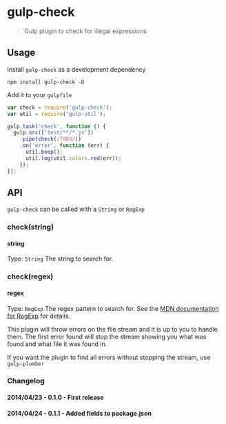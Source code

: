 # gulp-check
> Gulp plugin to check for illegal expressions

## Usage

Install `gulp-check` as a development dependency
```shell
npm install gulp-check -D
```

Add it to your `gulpfile`
```javascript
var check = require('gulp-check');
var util = require('gulp-util');

gulp.task('check', function () {
  gulp.src(['test/**/*.js'])
    .pipe(check(/TODO/))
    .on('error', function (err) {
      util.beep();
      util.log(util.colors.red(err));
    });
});
```

## API
`gulp-check` can be called with a `String` or `RegExp`

### check(string)
#### string
Type: `String`
The string to search for.

### check(regex)
#### regex
Type: `RegExp`
The regex pattern to search for. See the [MDN documentation for RegExp](https://developer.mozilla.org/en-US/docs/Web/JavaScript/Reference/Global_Objects/RegExp) for details.

This plugin will throw errors on the file stream and it is up to you to handle them. The first error found will stop the stream showing you what was found and what file it was found in.

If you want the plugin to find all errors without stopping the stream, use `gulp-plumber`

### Changelog
#### 2014/04/23 - 0.1.0 - First release
#### 2014/04/24 - 0.1.1 - Added fields to package.json
